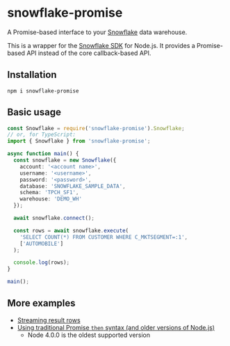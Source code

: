 # snowflake-promise

A Promise-based interface to your [Snowflake](https://www.snowflake.net/) data warehouse.

This is a wrapper for the [Snowflake SDK](https://www.npmjs.com/package/snowflake-sdk) for Node.js. It provides a Promise-based API instead of the core callback-based API.

## Installation

`npm i snowflake-promise`

## Basic usage

```typescript
const Snowflake = require('snowflake-promise').Snowflake;
// or, for TypeScript:
import { Snowflake } from 'snowflake-promise';

async function main() {
  const snowflake = new Snowflake({
    account: '<account name>',
    username: '<username>',
    password: '<password>',
    database: 'SNOWFLAKE_SAMPLE_DATA',
    schema: 'TPCH_SF1',
    warehouse: 'DEMO_WH'
  });

  await snowflake.connect();

  const rows = await snowflake.execute(
    'SELECT COUNT(*) FROM CUSTOMER WHERE C_MKTSEGMENT=:1',
    ['AUTOMOBILE']
  );

  console.log(rows);
}

main();
```

## More examples

* [Streaming result rows](./src/examples/streaming.js)
* [Using traditional Promise `then` syntax (and older versions of Node.js)](./src/examples/oldSchool.js)
    * Node 4.0.0 is the oldest supported version
